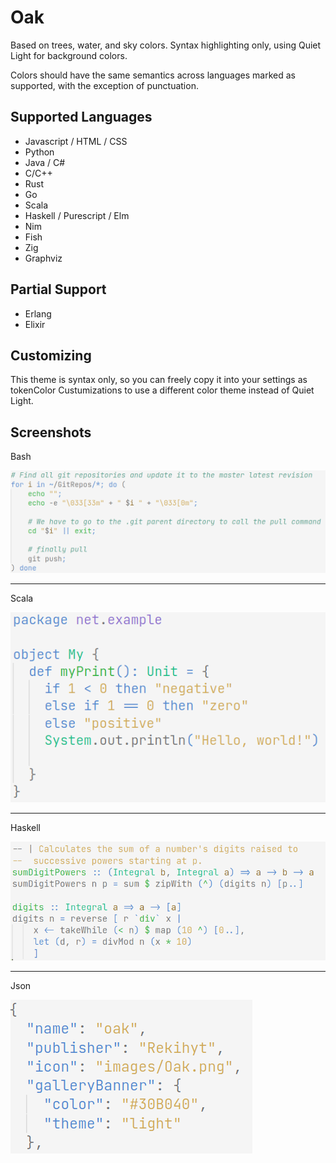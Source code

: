 # Oak

Based on trees, water, and sky colors. Syntax highlighting only, using Quiet Light for background colors.

Colors should have the same semantics across languages marked as supported, with the exception of punctuation.

## Supported Languages

- Javascript / HTML / CSS
- Python
- Java / C#
- C/C++
- Rust
- Go
- Scala
- Haskell / Purescript / Elm
- Nim
- Fish
- Zig
- Graphviz

## Partial Support

- Erlang
- Elixir

## Customizing

This theme is syntax only, so you can freely copy it into your settings as
tokenColor Custumizations to use a different color theme instead of Quiet Light.

## Screenshots

Bash

![Bash](images/bash.png)

---

Scala

![Scala](images/scala.png)

---

Haskell

![Haskell](images/haskell.png)

---

Json

![Json](images/json.png)
